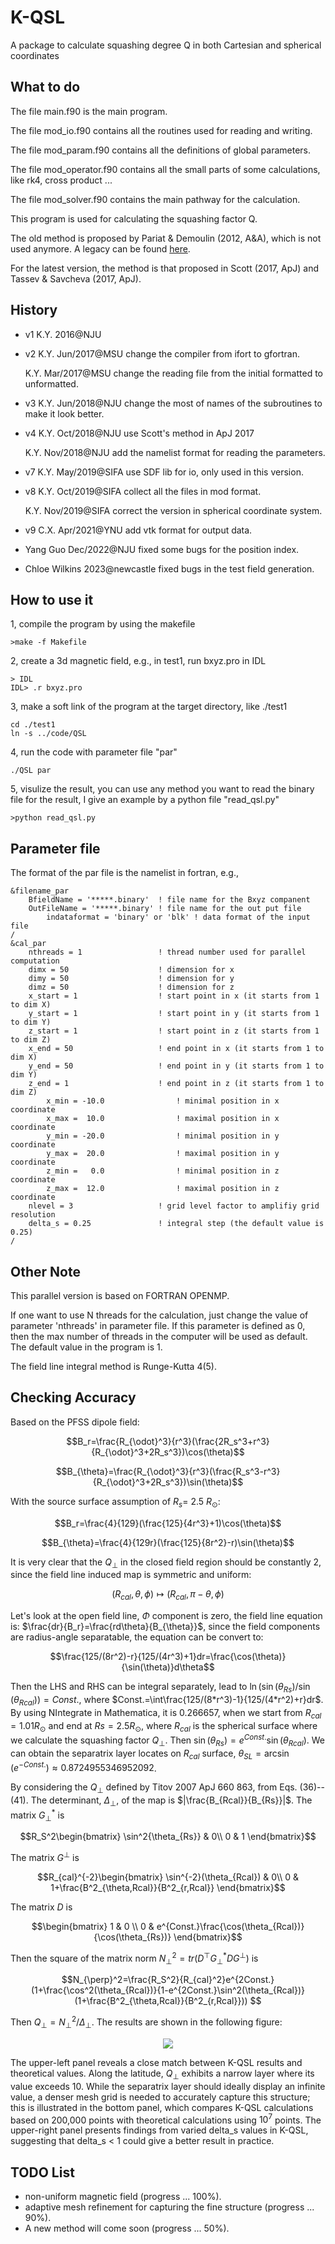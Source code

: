 # K-QSL
A package to calculate squashing degree Q in both Cartesian and spherical coordinates

## What to do
The file main.f90 is the main program.

The file mod_io.f90 contains all the routines used for reading and writing.

The file mod_param.f90 contains all the definitions of global parameters.

The file mod_operator.f90 contains all the small parts of some calculations, like rk4, cross product ...

The file mod_solver.f90 contains the main pathway for the calculation.

This program is used for calculating the squashing factor Q.

The old method is proposed by Pariat & Demoulin (2012, A&A), which is not used anymore. A legacy can be found [here](https://github.com/njuguoyang/magnetic_modeling_codes/tree/main/code/QSL).

For the latest version, the method is that proposed in Scott (2017, ApJ) and Tassev & Savcheva (2017, ApJ).

## History
- v1 K.Y. 2016@NJU

- v2 K.Y. Jun/2017@MSU change the compiler from ifort to gfortran.

   K.Y. Mar/2017@MSU change the reading file from the initial formatted to unformatted.
   
- v3 K.Y. Jun/2018@NJU change the most of names of the subroutines to make it look better.

- v4 K.Y. Oct/2018@NJU use Scott's method in ApJ 2017

   K.Y. Nov/2018@NJU add the namelist format for reading the parameters.
   
- v7 K.Y. May/2019@SIFA use SDF lib for io, only used in this version.

- v8 K.Y. Oct/2019@SIFA collect all the files in mod format.

   K.Y. Nov/2019@SIFA correct the version in spherical coordinate system.

- v9 C.X. Apr/2021@YNU add vtk format for output data.

- Yang Guo Dec/2022@NJU fixed some bugs for the position index.

- Chloe Wilkins 2023@newcastle fixed bugs in the test field generation.

## How to use it
1, compile the program by using the makefile
```
>make -f Makefile
```

2, create a 3d magnetic field, e.g., in test1, run bxyz.pro in IDL
```
> IDL
IDL> .r bxyz.pro
```

3, make a soft link of the program at the target directory, like ./test1
```
cd ./test1
ln -s ../code/QSL
```

4, run the code with parameter file "par"
```
./QSL par
```

5, visulize the result, you can use any method you want to read the binary file for the result, I give an example by a python file "read_qsl.py"
```
>python read_qsl.py
```

## Parameter file
The format of the par file is the namelist in fortran, e.g.,

```
&filename_par
	BfieldName = '*****.binary'  ! file name for the Bxyz companent 
	OutFileName = '*****.binary' ! file name for the out put file
        indataformat = 'binary' or 'blk' ! data format of the input file
/
&cal_par
	nthreads = 1                 ! thread number used for parallel computation
	dimx = 50                    ! dimension for x
	dimy = 50                    ! dimension for y
	dimz = 50                    ! dimension for z
	x_start = 1                  ! start point in x (it starts from 1 to dim X)
	y_start = 1                  ! start point in y (it starts from 1 to dim Y)
	z_start = 1                  ! start point in z (it starts from 1 to dim Z)
	x_end = 50                   ! end point in x (it starts from 1 to dim X)
	y_end = 50                   ! end point in y (it starts from 1 to dim Y)
	z_end = 1                    ! end point in z (it starts from 1 to dim Z)
        x_min = -10.0                ! minimal position in x coordinate
        x_max =  10.0                ! maximal position in x coordinate
        y_min = -20.0                ! minimal position in y coordinate
        y_max =  20.0                ! maximal position in y coordinate
        z_min =   0.0                ! minimal position in z coordinate
        z_max =  12.0                ! maximal position in z coordinate
	nlevel = 3                   ! grid level factor to amplifiy grid resolution 
	delta_s = 0.25               ! integral step (the default value is 0.25)
/
```

## Other Note
This parallel version is based on FORTRAN OPENMP.

If one want to use N threads for the calculation, just change the value of parameter 'nthreads' in parameter file. If this parameter is defined as 0, then the max number of threads in the computer will be used as default. The default value in the program is 1.

The field line integral method is Runge-Kutta 4(5).


## Checking Accuracy
Based on the PFSS dipole field:

$$B_r=\frac{R_{\odot}^3}{r^3}(\frac{2R_s^3+r^3}{R_{\odot}^3+2R_s^3})\cos(\theta)$$

$$B_{\theta}=\frac{R_{\odot}^3}{r^3}(\frac{R_s^3-r^3}{R_{\odot}^3+2R_s^3})\sin(\theta)$$

With the source surface assumption of $R_s$= 2.5 $R_{\odot}$:

$$B_r=\frac{4}{129}(\frac{125}{4r^3}+1)\cos(\theta)$$

$$B_{\theta}=\frac{4}{129r}(\frac{125}{8r^2}-r)\sin(\theta)$$

It is very clear that the $Q_{\perp}$ in the closed field region should be constantly 2, since the field line induced map is symmetric and uniform:

$$(R_{cal},\theta,\phi)\mapsto(R_{cal},\pi-\theta,\phi)$$

Let's look at the open field line, $\Phi$ component is zero, the field line equation is: $`\frac{dr}{B_r}=\frac{rd\theta}{B_{\theta}}`$, 
since the field components are radius-angle separatable, the equation can be convert to:

$$\frac{125/(8r^2)-r}{125/(4r^3)+1}dr=\frac{\cos(\theta)}{\sin(\theta)}d\theta$$

Then the LHS and RHS can be integral separately, lead to $`\ln(\sin(\theta_{Rs})/\sin(\theta_{Rcal}))=Const.`$, where $`Const.=\int\frac{125/(8*r^3)-1}{125/(4*r^2)+r}dr`$.
By using NIntegrate in Mathematica, it is 0.266657, when we start from $R_{cal}=1.01R_{\odot}$ and end at $Rs=2.5R_{\odot}$, where $R_{cal}$ is the spherical surface where we calculate the squashing factor $Q_{\perp}$.
Then $`\sin(\theta_{Rs})=e^{Const.}\sin(\theta_{Rcal})`$. We can obtain the separatrix layer locates on $R_{cal}$ surface, $\theta_{SL}=\arcsin(e^{-Const.})\approx 0.8724955346952092$.

By considering the $Q_{\perp}$ defined by Titov 2007 ApJ 660 863, from Eqs. (36)--(41).
The determinant, $\Delta_{\perp}$, of the map is $|\frac{B_{Rcal}}{B_{Rs}}|$.
The matrix $G^*_{\perp}$ is

```math
R_S^2\begin{bmatrix}
\sin^2{\theta_{Rs}} & 0\\
0 & 1
\end{bmatrix}
```

The matrix $G^{\perp}$ is
```math
R_{cal}^{-2}\begin{bmatrix}
\sin^{-2}(\theta_{Rcal}) & 0\\
0 & 1+\frac{B^2_{\theta,Rcal}}{B^2_{r,Rcal}}
\end{bmatrix}
```

The matrix $D$ is
```math
\begin{bmatrix}
1 & 0 \\
0 & e^{Const.}\frac{\cos(\theta_{Rcal})}{\cos(\theta_{Rs})}
\end{bmatrix}
```

Then the square of the matrix norm $`N_{\perp}^2=tr(D^{\top}G^*_{\perp}DG^{\perp})`$ is

$$N_{\perp}^2=\frac{R_S^2}{R_{cal}^2}e^{2Const.}(1+\frac{\cos^2(\theta_{Rcal})}{1-e^{2Const.}\sin^2(\theta_{Rcal})}(1+\frac{B^2_{\theta,Rcal}}{B^2_{r,Rcal}})) $$

Then $Q_{\perp}=N_{\perp}^2/\Delta_{\perp}$. The results are shown in the following figure:
<p align="center"><img src="https://raw.githubusercontent.com/Kai-E-Yang/QSL/master/fig/K-QSL_vs_Theory.png" /></p>

The upper-left panel reveals a close match between K-QSL results and theoretical values. Along the latitude, $Q_{\perp}$ exhibits a narrow layer where its value exceeds 10. While the separatrix layer should ideally display an infinite value, a denser mesh grid is needed to accurately capture this structure; this is illustrated in the bottom panel, which compares K-QSL calculations based on 200,000 points with theoretical calculations using $10^7$ points. The upper-right panel presents findings from varied delta_s values in K-QSL, suggesting that delta_s < 1 could give a better result in practice.

## TODO List
- non-uniform magnetic field (progress ... 100%).
- adaptive mesh refinement for capturing the fine structure (progress ... 90%).
- A new method will come soon (progress ... 50%).
